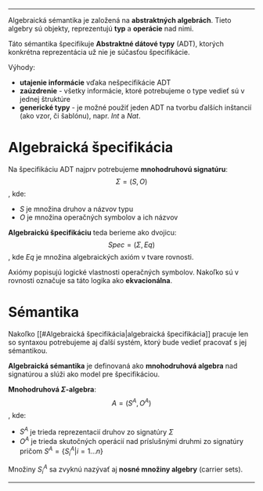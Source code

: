 ***********
Algebraická sémantika je založená na **abstraktných algebrách**.
Tieto algebry sú objekty, reprezentujú **typ** a **operácie** nad nimi.

Táto sémantika špecifikuje **Abstraktné dátové typy** (ADT), ktorých konkrétna reprezentácia už nie je súčasťou špecifikácie.

Výhody:
- **utajenie informácie** vďaka nešpecifikácie ADT
- **zaúzdrenie** - všetky informácie, ktoré potrebujeme o type vedieť sú v jednej štruktúre
- **generické typy** - je možné použiť jeden ADT na tvorbu ďalších inštancií (ako vzor, či šablónu), napr. $Int$ a $Nat$.

# Algebraická špecifikácia
Na špecifikáciu ADT najprv potrebujeme  **mnohodruhovú signatúru**:
$$
\Sigma = (S,O)
$$
, kde:
- $S$ je množina druhov a názvov typu
- $O$ je množina operačných symbolov a ich názvov

**Algebraickú špecifikáciu** teda berieme ako dvojicu:
$$
Spec = (\Sigma, Eq)
$$
, kde $Eq$ je množina algebraických axióm v tvare rovnosti.

Axiómy popisujú logické vlastnosti operačných symbolov. Nakoľko sú v rovnosti označuje sa táto logika ako **ekvacionálna**.

# Sémantika
Nakoľko [[#Algebraická špecifikácia|algebraická špecifikácia]] pracuje len so syntaxou potrebujeme aj ďalší systém, ktorý bude vedieť pracovať s jej sémantikou.

**Algebraická sémantika** je definovaná ako **mnohodruhová algebra** nad signatúrou a slúži ako model pre špecifikáciou.

**Mnohodruhová $\Sigma$-algebra**:
$$
A = (S^A,O^A)
$$
, kde:
- $S^A$ je trieda reprezentacií druhov zo signatúry $\Sigma$
- $O^A$ je trieda skutočných operácií nad príslušnými druhmi zo signatúry
pričom $S^A = \{S^A_i | i=1...n\}$ 

Množiny $S^A_i$ sa zvyknú nazývať aj **nosné množiny algebry** (carrier sets).




---